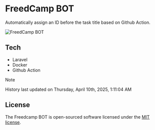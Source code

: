 # FreedCamp BOT

Automatically assign an ID before the task title based on Github Action.

![FreedCamp BOT](https://repository-images.githubusercontent.com/737932867/7d34798b-2680-471c-b089-a78a718d3d6a)

## Tech

- Laravel
- Docker
- Github Action

> [!NOTE]  
> History last updated on Thursday, April 10th, 2025, 1:11:04 AM

## License

The Freedcamp BOT is open-sourced software licensed under the [MIT license](https://opensource.org/licenses/MIT).
